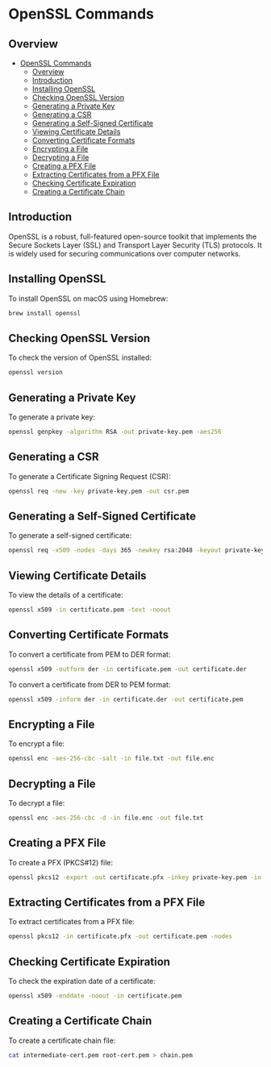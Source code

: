 # OpenSSL Commands

## Overview
- [OpenSSL Commands](#openssl-commands)
  - [Overview](#overview)
  - [Introduction](#introduction)
  - [Installing OpenSSL](#installing-openssl)
  - [Checking OpenSSL Version](#checking-openssl-version)
  - [Generating a Private Key](#generating-a-private-key)
  - [Generating a CSR](#generating-a-csr)
  - [Generating a Self-Signed Certificate](#generating-a-self-signed-certificate)
  - [Viewing Certificate Details](#viewing-certificate-details)
  - [Converting Certificate Formats](#converting-certificate-formats)
  - [Encrypting a File](#encrypting-a-file)
  - [Decrypting a File](#decrypting-a-file)
  - [Creating a PFX File](#creating-a-pfx-file)
  - [Extracting Certificates from a PFX File](#extracting-certificates-from-a-pfx-file)
  - [Checking Certificate Expiration](#checking-certificate-expiration)
  - [Creating a Certificate Chain](#creating-a-certificate-chain)

## Introduction

OpenSSL is a robust, full-featured open-source toolkit that implements the Secure Sockets Layer (SSL) and Transport Layer Security (TLS) protocols. It is widely used for securing communications over computer networks.

## Installing OpenSSL

To install OpenSSL on macOS using Homebrew:

```sh
brew install openssl
```

## Checking OpenSSL Version

To check the version of OpenSSL installed:

```sh
openssl version
```

## Generating a Private Key

To generate a private key:

```sh
openssl genpkey -algorithm RSA -out private-key.pem -aes256
```

## Generating a CSR

To generate a Certificate Signing Request (CSR):

```sh
openssl req -new -key private-key.pem -out csr.pem
```

## Generating a Self-Signed Certificate

To generate a self-signed certificate:

```sh
openssl req -x509 -nodes -days 365 -newkey rsa:2048 -keyout private-key.pem -out certificate.pem
```

## Viewing Certificate Details

To view the details of a certificate:

```sh
openssl x509 -in certificate.pem -text -noout
```

## Converting Certificate Formats

To convert a certificate from PEM to DER format:

```sh
openssl x509 -outform der -in certificate.pem -out certificate.der
```

To convert a certificate from DER to PEM format:

```sh
openssl x509 -inform der -in certificate.der -out certificate.pem
```

## Encrypting a File

To encrypt a file:

```sh
openssl enc -aes-256-cbc -salt -in file.txt -out file.enc
```

## Decrypting a File

To decrypt a file:

```sh
openssl enc -aes-256-cbc -d -in file.enc -out file.txt
```

## Creating a PFX File

To create a PFX (PKCS#12) file:

```sh
openssl pkcs12 -export -out certificate.pfx -inkey private-key.pem -in certificate.pem -certfile ca-cert.pem
```

## Extracting Certificates from a PFX File

To extract certificates from a PFX file:

```sh
openssl pkcs12 -in certificate.pfx -out certificate.pem -nodes
```

## Checking Certificate Expiration

To check the expiration date of a certificate:

```sh
openssl x509 -enddate -noout -in certificate.pem
```

## Creating a Certificate Chain

To create a certificate chain file:

```sh
cat intermediate-cert.pem root-cert.pem > chain.pem
```